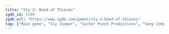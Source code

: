 ```yaml
---
title: "Sly 2: Band of Thieves"
igdb_id: 1799
igdb_url: "https://www.igdb.com/games/sly-2-band-of-thieves"
tag: ["Main game", "Sly Cooper", "Sucker Punch Productions", "Sony Computer Entertainment", "Platform", "Adventure", "Single player", "Third person", "Action", "Stealth", "Comedy"]
---
```

